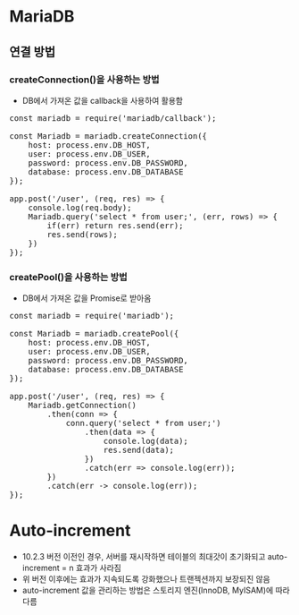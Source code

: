 # MariaDB
## 연결 방법

### createConnection()을 사용하는 방법
* DB에서 가져온 값을 callback을 사용하여 활용함
<pre>
const mariadb = require('mariadb/callback');

const Mariadb = mariadb.createConnection({
    host: process.env.DB_HOST,
    user: process.env.DB_USER,
    password: process.env.DB_PASSWORD,
    database: process.env.DB_DATABASE
});

app.post('/user', (req, res) => {
    console.log(req.body);
    Mariadb.query('select * from user;', (err, rows) => {
        if(err) return res.send(err);
        res.send(rows);
    })
});
</pre>

### createPool()을 사용하는 방법
* DB에서 가져온 값을 Promise로 받아옴
<pre>
const mariadb = require('mariadb');

const Mariadb = mariadb.createPool({
    host: process.env.DB_HOST,
    user: process.env.DB_USER,
    password: process.env.DB_PASSWORD,
    database: process.env.DB_DATABASE
});

app.post('/user', (req, res) => {
    Mariadb.getConnection()
        .then(conn => {
            conn.query('select * from user;')
                .then(data => {
                    console.log(data);
                    res.send(data);
                })
                .catch(err => console.log(err));
        })
        .catch(err -> console.log(err));
});
</pre>

# Auto-increment
* 10.2.3 버전 이전인 경우, 서버를 재시작하면 테이블의 최대갓이 초기화되고 auto-increment = n 효과가 사라짐
* 위 버전 이후에는 효과가 지속되도록 강화했으나 트랜젝션까지 보장되진 않음
* auto-increment 값을 관리하는 방법은 스토리지 엔진(InnoDB, MyISAM)에 따라 다름